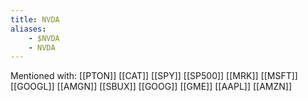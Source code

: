 ```yaml
---
title: NVDA
aliases:
    - $NVDA
    - NVDA
---
```


Mentioned with:
[[PTON]]
[[CAT]]
[[SPY]]
[[SP500]]
[[MRK]]
[[MSFT]]
[[GOOGL]]
[[AMGN]]
[[SBUX]]
[[GOOG]]
[[GME]]
[[AAPL]]
[[AMZN]]

